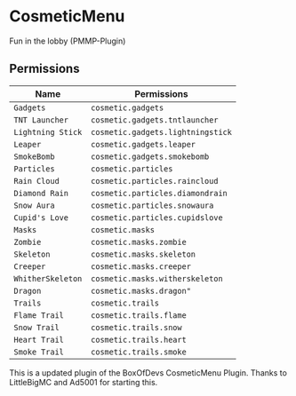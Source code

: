 # CosmeticMenu
Fun in the lobby (PMMP-Plugin)

## Permissions

| Name | Permissions |
| --- | --- |
| `Gadgets` | `cosmetic.gadgets` |
| `TNT Launcher` | `cosmetic.gadgets.tntlauncher` |
| `Lightning Stick` | `cosmetic.gadgets.lightningstick` |
| `Leaper` | `cosmetic.gadgets.leaper` |
| `SmokeBomb` | `cosmetic.gadgets.smokebomb` |
| `Particles` | `cosmetic.particles` |
| `Rain Cloud` | `cosmetic.particles.raincloud` |
| `Diamond Rain` | `cosmetic.particles.diamondrain` |
| `Snow Aura` | `cosmetic.particles.snowaura` |
| `Cupid's Love` | `cosmetic.particles.cupidslove` |
| `Masks` | `cosmetic.masks` |
| `Zombie` | `cosmetic.masks.zombie` |
| `Skeleton` | `cosmetic.masks.skeleton` |
| `Creeper` | `cosmetic.masks.creeper` |
| `WhitherSkeleton` | `cosmetic.masks.witherskeleton` |
| `Dragon` | `cosmetic.masks.dragon"` |
| `Trails` | `cosmetic.trails` |
| `Flame Trail` | `cosmetic.trails.flame` |
| `Snow Trail` | `cosmetic.trails.snow` |
| `Heart Trail` | `cosmetic.trails.heart` |
| `Smoke Trail` | `cosmetic.trails.smoke` |

This is a updated plugin of the BoxOfDevs CosmeticMenu Plugin. Thanks to LittleBigMC and Ad5001 for starting this.